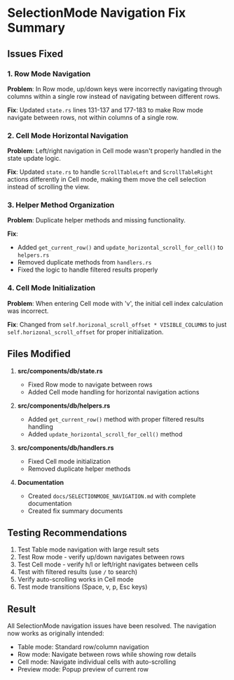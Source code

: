 # SelectionMode Navigation Fix Summary

## Issues Fixed

### 1. Row Mode Navigation
**Problem**: In Row mode, up/down keys were incorrectly navigating through columns within a single row instead of navigating between different rows.

**Fix**: Updated `state.rs` lines 131-137 and 177-183 to make Row mode navigate between rows, not within columns of a single row.

### 2. Cell Mode Horizontal Navigation
**Problem**: Left/right navigation in Cell mode wasn't properly handled in the state update logic.

**Fix**: Updated `state.rs` to handle `ScrollTableLeft` and `ScrollTableRight` actions differently in Cell mode, making them move the cell selection instead of scrolling the view.

### 3. Helper Method Organization
**Problem**: Duplicate helper methods and missing functionality.

**Fix**: 
- Added `get_current_row()` and `update_horizontal_scroll_for_cell()` to `helpers.rs`
- Removed duplicate methods from `handlers.rs`
- Fixed the logic to handle filtered results properly

### 4. Cell Mode Initialization
**Problem**: When entering Cell mode with 'v', the initial cell index calculation was incorrect.

**Fix**: Changed from `self.horizonal_scroll_offset * VISIBLE_COLUMNS` to just `self.horizonal_scroll_offset` for proper initialization.

## Files Modified

1. **src/components/db/state.rs**
   - Fixed Row mode to navigate between rows
   - Added Cell mode handling for horizontal navigation actions

2. **src/components/db/helpers.rs**
   - Added `get_current_row()` method with proper filtered results handling
   - Added `update_horizontal_scroll_for_cell()` method

3. **src/components/db/handlers.rs**
   - Fixed Cell mode initialization
   - Removed duplicate helper methods

4. **Documentation**
   - Created `docs/SELECTIONMODE_NAVIGATION.md` with complete documentation
   - Created fix summary documents

## Testing Recommendations

1. Test Table mode navigation with large result sets
2. Test Row mode - verify up/down navigates between rows
3. Test Cell mode - verify h/l or left/right navigates between cells
4. Test with filtered results (use `/` to search)
5. Verify auto-scrolling works in Cell mode
6. Test mode transitions (Space, v, p, Esc keys)

## Result

All SelectionMode navigation issues have been resolved. The navigation now works as originally intended:
- Table mode: Standard row/column navigation
- Row mode: Navigate between rows while showing row details
- Cell mode: Navigate individual cells with auto-scrolling
- Preview mode: Popup preview of current row